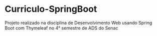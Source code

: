 # Curriculo-SpringBoot
Projeto realizado na disciplina de Desenvolvimento Web usando Spring Boot com Thymeleaf no 4° semestre de ADS do Senac
